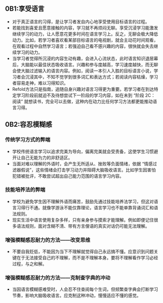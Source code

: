 ## 0B1:享受语言

- 对于真正语言的习得，是让学习者发自内心地享受使用目标语言的过程。
- 若能找到喜爱且愿意接触的内容，学习就不再烦闷无聊。享受沉浸学习能激发继续学习的动力，让人愿意花更多时间在语言学习上。反之，无聊会极大降低动力。比如，若学习者喜欢看某部目标语言的电视剧，就会主动花时间观看，在观看过程中自然学习语言；若强迫自己看不感兴趣的内容，很快就会失去继续学习的动力。
- 当学习者觉得所沉浸的内容生动有趣，会进入心流状态，此时语言知识退居幕后，大脑能以最佳状态吸收语言。兴趣和参与度越高，学习速度越快，而无聊会使大脑过滤输入的语言内容。例如，阅读一本引人入胜的目标语言小说，学习者会沉浸其中，不知不觉学到很多词汇和表达方式；若阅读内容枯燥，学习者容易走神，难以习得知识。
- Refold方法只是指南，追随自身兴趣对语言习得更为重要。若学习者在到达特定学习阶段前就迫不及待想尝试下一阶段的学习内容，如在未到 “阶段 2C：阅读” 就想读书，完全可以去做，这种内在动力比任何学习方法都更能推动语言习得。

## 0B2:容忍模糊感

### 传统学习方式的弊端
- 学校传统语言学习以追求完美为导向，偏离完美就会受责备，这使学生习惯避开让自己无能为力的非舒适区。
- 当面对难以理解的外语时，会产生无所适从、挫败等负面情绪，依据 “情感过滤器假说”，这些情绪会打击学习动力并阻碍大脑吸收语言。比如学生因害怕犯错被批评，不敢尝试超出自己能力范围的语言学习内容。

### 技能培养法的弊端
- 学校为避免学生因不理解外语而痛苦，鼓励先通过技能培养法学习，但这对语言习得行不通。就像学游泳不能仅靠理论，语言学习也不能单靠背诵词汇和语法规则。
- 现实生活中语言使用复杂多样，只有亲身参与摸索才能理解。例如即便记住很多语法规则，面对含糊不清、带有方言俚语的真实对话仍可能无法理解。

### 增强模糊感忍耐力的方法——改变思维
- 不要自我贬低，不能因为当下不理解就觉得自己永远搞不懂。应意识到问题关键在于无法接受自己的不理解，而不是不理解本身。要将不理解看作学习必经过程，与之和解。

### 增强模糊感忍耐力的方法——克制查字典的冲动
- 当因语言模糊感难受时，人会忍不住查阅每个生词，但频繁查字典会打断学习节奏，影响大脑吸收语言。应克制这种冲动，慢慢适应不懂的感觉。